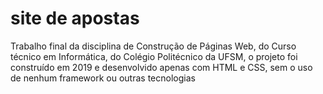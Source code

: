 # site de apostas

Trabalho final da disciplina de Construção de Páginas Web,
do Curso técnico em Informática, do Colégio Politécnico da UFSM,
o projeto foi construído em 2019 e desenvolvido apenas com HTML e CSS,
sem o uso de nenhum framework ou outras tecnologias

